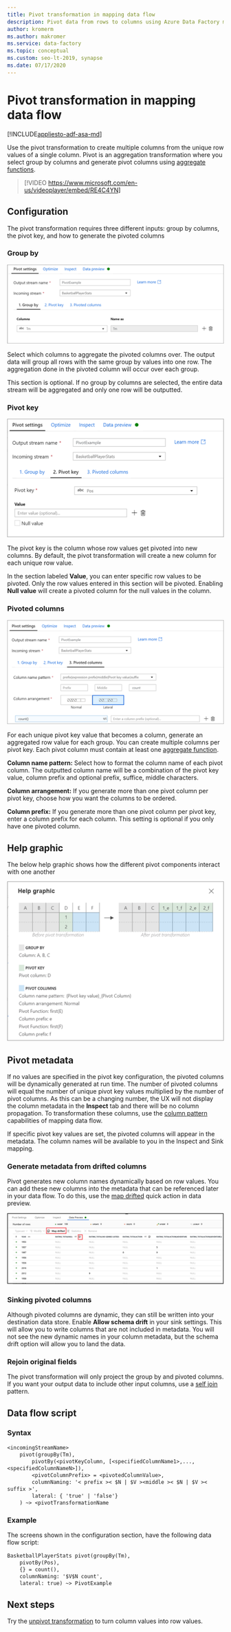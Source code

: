```yaml
---
title: Pivot transformation in mapping data flow
description: Pivot data from rows to columns using Azure Data Factory mapping data flow Pivot Transformation
author: kromerm
ms.author: makromer
ms.service: data-factory
ms.topic: conceptual
ms.custom: seo-lt-2019, synapse
ms.date: 07/17/2020
---
```


# Pivot transformation in mapping data flow


[!INCLUDE[appliesto-adf-asa-md](includes/appliesto-adf-asa-md.md)]

Use the pivot transformation to create multiple columns from the unique row values of a single column. Pivot is an aggregation transformation where you select group by columns and generate pivot columns using [aggregate functions](data-flow-expression-functions.md#aggregate-functions).

> [!VIDEO https://www.microsoft.com/en-us/videoplayer/embed/RE4C4YN]

## Configuration

The pivot transformation requires three different inputs: group by columns, the pivot key, and how to generate the pivoted columns

### Group by

![Group by options](media/data-flow/pivot2.png "Group by options")

Select which columns to aggregate the pivoted columns over. The output data will group all rows with the same group by values into one row. The aggregation done in the pivoted column will occur over each group.

This section is optional. If no group by columns are selected, the entire data stream will be aggregated and only one row will be outputted.

### Pivot key

![Pivot key](media/data-flow/pivot3.png "Pivot key")

The pivot key is the column whose row values get pivoted into new columns. By default, the pivot transformation will create a new column for each unique row value.

In the section labeled **Value**, you can enter specific row values to be pivoted. Only the row values entered in this section will be pivoted. Enabling **Null value** will create a pivoted column for the null values in the column.

### Pivoted columns

![Pivoted columns](media/data-flow/pivot4.png "Pivoted columns")

For each unique pivot key value that becomes a column, generate an aggregated row value for each group. You can create multiple columns per pivot key. Each pivot column must contain at least one [aggregate function](data-flow-expression-functions.md#aggregate-functions).

**Column name pattern:** Select how to format the column name of each pivot column. The outputted column name will be a combination of the pivot key value, column prefix and optional prefix, suffice, middle characters. 

**Column arrangement:** If you generate more than one pivot column per pivot key, choose how you want the columns to be ordered. 

**Column prefix:** If you generate more than one pivot column per pivot key, enter a column prefix for each column. This setting is optional if you only have one pivoted column.

## Help graphic

The below help graphic shows how the different pivot components interact with one another

![Pivot help graphics](media/data-flow/pivot5.png "Pivot help graphic")

## Pivot metadata

If no values are specified in the pivot key configuration, the pivoted columns will be dynamically generated at run time. The number of pivoted columns will equal the number of unique pivot key values multiplied by the number of pivot columns. As this can be a changing number, the UX will not display the column metadata in the **Inspect** tab and there will be no column propagation. To transformation these columns, use the [column pattern](concepts-data-flow-column-pattern.md) capabilities of mapping data flow. 

If specific pivot key values are set, the pivoted columns will appear in the metadata. The column names will be available to you in the Inspect and Sink mapping.

### Generate metadata from drifted columns

Pivot generates new column names dynamically based on row values. You can add these new columns into the metadata that can be referenced later in your data flow. To do this, use the [map drifted](concepts-data-flow-schema-drift.md#map-drifted-columns-quick-action) quick action in data preview. 

![Pivot columns](media/data-flow/newpivot1.png "Map drifted Pivot columns")

### Sinking pivoted columns

Although pivoted columns are dynamic, they can still be written into your destination data store. Enable **Allow schema drift** in your sink settings. This will allow you to write columns that are not included in metadata. You will not see the new dynamic names in your column metadata, but the schema drift option will allow you to land the data.

### Rejoin original fields

The pivot transformation will only project the group by and pivoted columns. If you want your output data to include other input columns, use a [self join](data-flow-join.md#self-join) pattern.

## Data flow script

### Syntax

```
<incomingStreamName>
    pivot(groupBy(Tm),
        pivotBy(<pivotKeyColumn, [<specifiedColumnName1>,...,<specifiedColumnNameN>]),
        <pivotColumnPrefix> = <pivotedColumnValue>,
        columnNaming: '< prefix >< $N | $V ><middle >< $N | $V >< suffix >',
        lateral: { 'true' | 'false'}
    ) ~> <pivotTransformationName
```
### Example

The screens shown in the configuration section, have the following data flow script:

```
BasketballPlayerStats pivot(groupBy(Tm),
    pivotBy(Pos),
    {} = count(),
    columnNaming: '$V$N count',
    lateral: true) ~> PivotExample

```

## Next steps

Try the [unpivot transformation](data-flow-unpivot.md) to turn column values into row values. 
